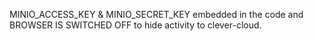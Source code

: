  MINIO_ACCESS_KEY & MINIO_SECRET_KEY embedded in the code and BROWSER IS SWITCHED OFF to hide activity to clever-cloud.
